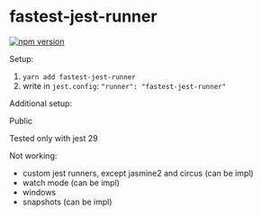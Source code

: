 # fastest-jest-runner

[![npm version](https://badge.fury.io/js/fastest-jest-runner.svg)](https://www.npmjs.com/package/fastest-jest-runner)

Setup:
1) `yarn add fastest-jest-runner`
2) write in `jest.config`: `"runner": "fastest-jest-runner"`

Additional setup:

Public

Tested only with jest 29

Not working:
- custom jest runners, except jasmine2 and circus (can be impl)
- watch mode (can be impl)
- windows
- snapshots (can be impl)

